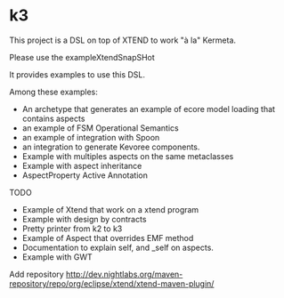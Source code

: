 k3
==
This project is a DSL on top of XTEND to work "à la" Kermeta. 

Please use the exampleXtendSnapSHot

It provides examples to use this DSL. 

Among these examples:
* An archetype that generates an example of ecore model loading that contains aspects
* an example of FSM Operational Semantics
* an example of integration with Spoon
* an integration to generate Kevoree components. 
* Example with multiples aspects on the same metaclasses
* Example with aspect inheritance
* AspectProperty Active Annotation

TODO
* Example of Xtend that work on a xtend program
* Example with design by contracts
* Pretty printer from k2 to k3
* Example of Aspect that overrides EMF method
* Documentation to explain self, and _self on aspects. 
* Example with GWT


Add repository
http://dev.nightlabs.org/maven-repository/repo/org/eclipse/xtend/xtend-maven-plugin/



